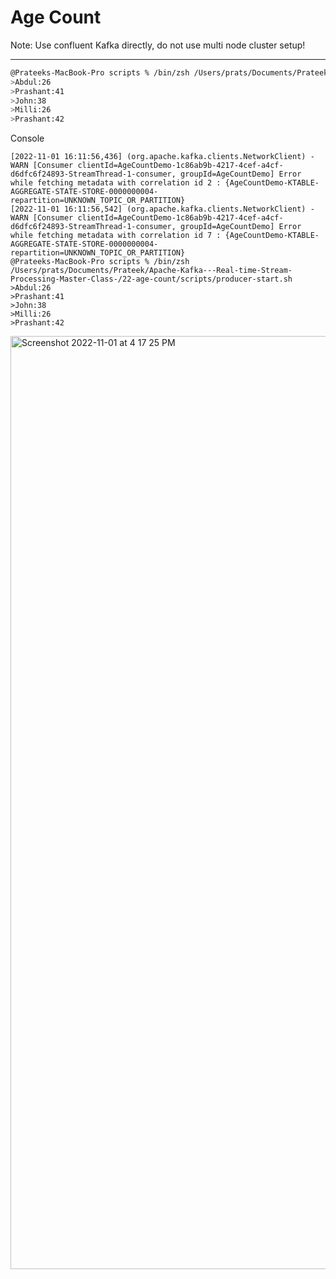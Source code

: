# Age Count 

Note: Use confluent Kafka directly, do not use multi node cluster setup!

----

```sh
@Prateeks-MacBook-Pro scripts % /bin/zsh /Users/prats/Documents/Prateek/Apache-Kafka---Real-time-Stream-Processing-Master-Class-/22-age-count/scripts/producer-start.sh
>Abdul:26
>Prashant:41
>John:38
>Milli:26
>Prashant:42
```

Console 

```logs
[2022-11-01 16:11:56,436] (org.apache.kafka.clients.NetworkClient) - WARN [Consumer clientId=AgeCountDemo-1c86ab9b-4217-4cef-a4cf-d6dfc6f24893-StreamThread-1-consumer, groupId=AgeCountDemo] Error while fetching metadata with correlation id 2 : {AgeCountDemo-KTABLE-AGGREGATE-STATE-STORE-0000000004-repartition=UNKNOWN_TOPIC_OR_PARTITION} 
[2022-11-01 16:11:56,542] (org.apache.kafka.clients.NetworkClient) - WARN [Consumer clientId=AgeCountDemo-1c86ab9b-4217-4cef-a4cf-d6dfc6f24893-StreamThread-1-consumer, groupId=AgeCountDemo] Error while fetching metadata with correlation id 7 : {AgeCountDemo-KTABLE-AGGREGATE-STATE-STORE-0000000004-repartition=UNKNOWN_TOPIC_OR_PARTITION} 
@Prateeks-MacBook-Pro scripts % /bin/zsh /Users/prats/Documents/Prateek/Apache-Kafka---Real-time-Stream-Processing-Master-Class-/22-age-count/scripts/producer-start.sh
>Abdul:26
>Prashant:41
>John:38
>Milli:26
>Prashant:42

```

<img width="1493" alt="Screenshot 2022-11-01 at 4 17 25 PM" src="https://user-images.githubusercontent.com/54174687/199216704-6ac37a9b-15ef-4e39-b817-8c388862731c.png">